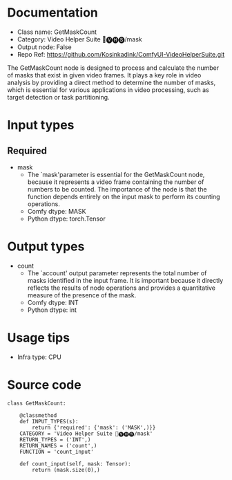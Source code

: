 # Documentation
- Class name: GetMaskCount
- Category: Video Helper Suite 🎥🅥🅗🅢/mask
- Output node: False
- Repo Ref: https://github.com/Kosinkadink/ComfyUI-VideoHelperSuite.git

The GetMaskCount node is designed to process and calculate the number of masks that exist in given video frames. It plays a key role in video analysis by providing a direct method to determine the number of masks, which is essential for various applications in video processing, such as target detection or task partitioning.

# Input types
## Required
- mask
    - The `mask'parameter is essential for the GetMaskCount node, because it represents a video frame containing the number of numbers to be counted. The importance of the node is that the function depends entirely on the input mask to perform its counting operations.
    - Comfy dtype: MASK
    - Python dtype: torch.Tensor

# Output types
- count
    - The `account' output parameter represents the total number of masks identified in the input frame. It is important because it directly reflects the results of node operations and provides a quantitative measure of the presence of the mask.
    - Comfy dtype: INT
    - Python dtype: int

# Usage tips
- Infra type: CPU

# Source code
```
class GetMaskCount:

    @classmethod
    def INPUT_TYPES(s):
        return {'required': {'mask': ('MASK',)}}
    CATEGORY = 'Video Helper Suite 🎥🅥🅗🅢/mask'
    RETURN_TYPES = ('INT',)
    RETURN_NAMES = ('count',)
    FUNCTION = 'count_input'

    def count_input(self, mask: Tensor):
        return (mask.size(0),)
```